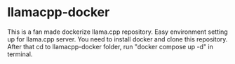 # llamacpp-docker
This is a fan made dockerize llama.cpp repository. Easy environment setting up for llama.cpp server. You need to install docker and clone this repository. After that cd to llamacpp-docker folder, run "docker compose up -d" in terminal.
